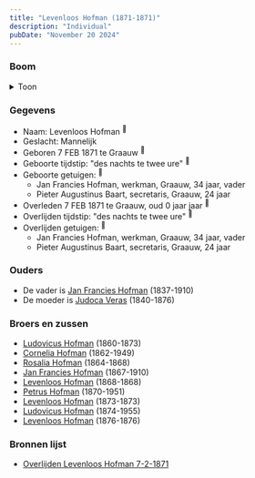 ```yaml
---
title: "Levenloos Hofman (1871-1871)"
description: "Individual"
pubDate: "November 20 2024"
---
```


### Boom
<details><summary>Toon</summary>

![test](https://www.plantuml.com/plantuml/svg/ZPBVQy8m4CVVyrSS-h0deRLgfuYuZdQRZ27inwkapQcXQI99EYdY_xwezGSJDfyIxhxVkmztDpQMQbiMWfYSonNLj82KPlb2grAoHoMK1gkfD2w5qf8bPmWPrvd0mn-BbQsWm295RGuXOr6ZijKAoKNLJ51ZO4C085AQeVvOyYoNQCnmM50kHoC8o9QGEvZkMnboS3GcL4BY43AE1fxLlA2o0TJ0Y-TvGHUW6GT9DubSwSsSes1R60vIcbQpL5ahS302_nuc3s_k2K9uqfIMwmkfoKiXPbIoMQQLCQboI3kF3-_n5Fo-xnqzsnDHoLH6uGirDMUKqA4aKHp4mPye7UzcXXvCFdVOOUyAOJXO8sDSBfoixK4IHqxNy_SqYQFn0sWAlbZQ2eLGQqUq9VN0MgrQGMhiSw1ske1BjJjzScptYjyeXLA_5-0qS5hV_ui8Qz3Glta6rnPt8sEKpDti3m00)
</details>

### Gegevens
- Naam: Levenloos Hofman <sup><a href="../s00416/" style="text-decoration:none" title="Overlijden Levenloos Hofman 7-2-1871">:link:</a></sup>
- Geslacht: Mannelijk
- Geboren 7 FEB 1871 te Graauw <sup><a href="../s00416/" style="text-decoration:none" title="Overlijden Levenloos Hofman 7-2-1871">:link:</a></sup>
- Geboorte tijdstip: "des nachts te twee ure" <sup><a href="../s00416/" style="text-decoration:none" title="Overlijden Levenloos Hofman 7-2-1871">:link:</a></sup>
- Geboorte getuigen: <sup><a href="../s00416/" style="text-decoration:none" title="Overlijden Levenloos Hofman 7-2-1871">:link:</a></sup>
  - Jan Francies Hofman, werkman, Graauw, 34 jaar, vader
  - Pieter Augustinus Baart, secretaris, Graauw, 24 jaar
- Overleden 7 FEB 1871 te Graauw, oud 0 jaar jaar <sup><a href="../s00416/" style="text-decoration:none" title="Overlijden Levenloos Hofman 7-2-1871">:link:</a></sup>
- Overlijden tijdstip: "des nachts te twee ure" <sup><a href="../s00416/" style="text-decoration:none" title="Overlijden Levenloos Hofman 7-2-1871">:link:</a></sup>
- Overlijden getuigen: <sup><a href="../s00416/" style="text-decoration:none" title="Overlijden Levenloos Hofman 7-2-1871">:link:</a></sup>
  - Jan Francies Hofman, werkman, Graauw, 34 jaar, vader
  - Pieter Augustinus Baart, secretaris, Graauw, 24 jaar

### Ouders
- De vader is [Jan Francies Hofman](../i00035/) (1837-1910)
- De moeder is [Judoca Veras](../i00037/) (1840-1876)

### Broers en zussen
- [Ludovicus Hofman](../i00243/) (1860-1873)
- [Cornelia Hofman](../i00244/) (1862-1949)
- [Rosalia Hofman](../i00245/) (1864-1868)
- [Jan Francies Hofman](../i00246/) (1867-1910)
- [Levenloos Hofman](../i00247/) (1868-1868)
- [Petrus Hofman](../i00248/) (1870-1951)
- [Levenloos Hofman](../i00250/) (1873-1873)
- [Ludovicus Hofman](../i00251/) (1874-1955)
- [Levenloos Hofman](../i00252/) (1876-1876)

### Bronnen lijst
- [Overlijden Levenloos Hofman 7-2-1871](../s00416/)